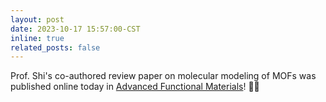 ```yaml
---
layout: post
date: 2023-10-17 15:57:00-CST
inline: true
related_posts: false
---
```


Prof. Shi's co-authored review paper on molecular modeling of MOFs was published online today in [Advanced Functional Materials](https://onlinelibrary.wiley.com/doi/full/10.1002/adfm.202308130)! 👀👀 
